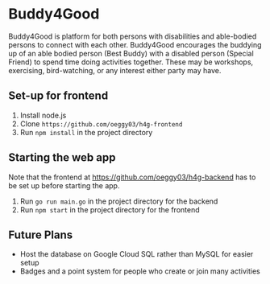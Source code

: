 # Buddy4Good

Buddy4Good is platform for both persons with disabilities and able-bodied persons to connect with each other. Buddy4Good encourages the buddying up of an able bodied person (Best Buddy) with a disabled person (Special Friend) to spend time doing activities together. These may be workshops, exercising, bird-watching, or any interest either party may have.


## Set-up for frontend

1. Install node.js
2. Clone `https://github.com/oeggy03/h4g-frontend`
3. Run `npm install` in the project directory


## Starting the web app
Note that the frontend at https://github.com/oeggy03/h4g-backend has to be set up before starting the app.

1. Run `go run main.go` in the project directory for the backend
2. Run `npm start` in the project directory for the frontend



## Future Plans

- Host the database on Google Cloud SQL rather than MySQL for easier setup
- Badges and a point system for people who create or join many activities

